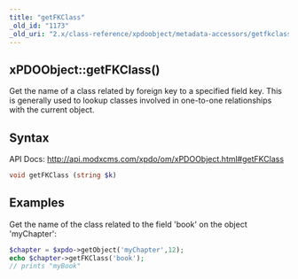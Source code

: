 ```yaml
---
title: "getFKClass"
_old_id: "1173"
_old_uri: "2.x/class-reference/xpdoobject/metadata-accessors/getfkclass"
---
```


## xPDOObject::getFKClass()

Get the name of a class related by foreign key to a specified field key. This is generally used to lookup classes involved in one-to-one relationships with the current object.

## Syntax

API Docs: <http://api.modxcms.com/xpdo/om/xPDOObject.html#getFKClass>

``` php
void getFKClass (string $k)
```

## Examples

Get the name of the class related to the field 'book' on the object 'myChapter':

``` php
$chapter = $xpdo->getObject('myChapter',12);
echo $chapter->getFKClass('book');
// prints "myBook"
```